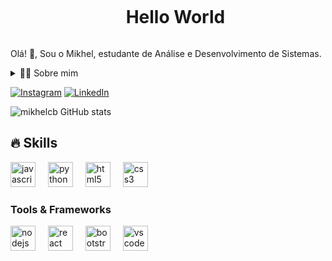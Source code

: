 <!--título-->
<div id="user-content-toc">
  <ul align="center">
    <summary><h1 style="display: inline-block">Hello World</h1></summary>
</div>

<!-- Presentation -->
<p>
  Olá! 👋, Sou o Mikhel, estudante de Análise e Desenvolvimento de Sistemas.

</p>

<!-- Dropdown -->
<details>
  <summary>👨‍💻 Sobre mim</summary>

 Atualmente, trabalho na Dígitro Tecnologia, auxiliando na execução de testes manuais e automatizados para garantir a qualidade dos sistemas. Tenho experiência com Cypress para automação de testes end-to-end, além de testes de API e metodologias ágeis como Scrum e Kanban.

Meu foco está na área de QA Tester, buscando aprofundar meus conhecimentos em testes automatizados, boas práticas de qualidade de software e integração contínua. Para isso, venho combinando minha atuação profissional com estudos intensivos, incluindo cursos na DIO e o curso de Análise e Desenvolvimento de Sistemas, no qual estou há um ano.

Além da expertise em Quality Assurance, também tenho interesse no desenvolvimento front-end, explorando tecnologias como JavaScript, React e Bootstrap para a criação de interfaces eficientes e intuitivas. Estou sempre em busca de aprimorar minhas habilidades e contribuir para a entrega de produtos robustos e confiáveis.

</details>

<!-- Links -->
[![Instagram](https://img.shields.io/badge/Instagram-E4405F?style=for-the-badge&logo=instagram&logoColor=white)](https://www.instagram.com/cabral.mikhel/)
[![LinkedIn](https://img.shields.io/badge/LinkedIn-0077B5?style=for-the-badge&logo=linkedin&logoColor=white)](https://www.linkedin.com/in/mikhel-cabral/)

<!-- GithubStats -->
![mikhelcb GitHub stats](https://github-readme-stats.vercel.app/api?username=mikhelcb&show_icons=true&theme=gotham)

## 🔥 Skills
<!-- Skills: Programming Languages -->
  <div align="left">
  <img src="https://cdn.jsdelivr.net/gh/devicons/devicon/icons/javascript/javascript-original.svg" height="40" alt="javascript logo"  />
  <img width="12" />
  <img src="https://cdn.jsdelivr.net/gh/devicons/devicon/icons/python/python-original.svg" height="40" alt="python logo"  />
  <img width="12" />
  <img src="https://cdn.jsdelivr.net/gh/devicons/devicon/icons/html5/html5-original.svg" height="40" alt="html5 logo"  />
  <img width="12" />
  <img src="https://cdn.jsdelivr.net/gh/devicons/devicon/icons/css3/css3-original.svg" height="40" alt="css3 logo"  />
</div>

###

###
  
  <!-- Skills: Tools & Frameworks -->
  <div style="flex-basis: 48%;">
    <h3>Tools & Frameworks</h3>
    <div align="left">
  <img src="https://cdn.jsdelivr.net/gh/devicons/devicon/icons/nodejs/nodejs-original.svg" height="40" alt="nodejs logo"  />
  <img width="12" />
  <img src="https://cdn.jsdelivr.net/gh/devicons/devicon/icons/react/react-original.svg" height="40" alt="react logo"  />
  <img width="12" />
  <img src="https://cdn.jsdelivr.net/gh/devicons/devicon/icons/bootstrap/bootstrap-original.svg" height="40" alt="bootstrap logo"  />
  <img width="12" />
  <img src="https://cdn.jsdelivr.net/gh/devicons/devicon/icons/vscode/vscode-original.svg" height="40" alt="vscode logo"  />
</div>

###
  </div>
  
